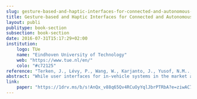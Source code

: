 ```yaml
---
slug: gesture-based-and-haptic-interfaces-for-connected-and-autonomous-driving
title: Gesture-based and Haptic Interfaces for Connected and Autonomous Driving
layout: publi
publitype: book-section
subsection: book-section
date: 2016-07-31T15:17:29+02:00
institution:
    logo: TUe
    name: "Eindhoven University of Technology"
    web: "https://www.tue.nl/en/"
    colo: "#c72125"
reference: "Terken, J., Lévy, P., Wang, W., Karjanto, J., Yusof, N.M.., Ros, F., & Zwaan, S. (2016). Gesture-Based and Haptic Interfaces for Connected and Autonomous Driving. In I.L., Nunes (Eds.) Advances in Human Factors and System Interactions, Proceedings of the AHFE 2016 International Conference on Human Factors and System Interactions, July 27-31, 2016, Walt Disney World®, Florida, USA (pp. 107-115). Switzerland: Springer International Publishing. http://dx.doi.org/10.1007/978-3-319-41956-5_11"
abstract: "While user interfaces for in-vehicle systems in the market are mostly button- and screen-based, advances in electronic technology provide designers with new design opportunities. In this paper, we propose applications of these novel technologies for several aspects of the current and future driving context. We explore opportunities for gesture-based and haptic interfaces in three different areas: establishing shared control between the driver and the autonomous vehicle; providing situation awareness to users of autonomous vehicles while engaged in other activities; connecting drivers to fellow drivers. We argue that these interface technologies hold the promise of creating richer and more natural interaction than the traditional vision- and audio-based interfaces that dominate the current market. We conclude by outlining steps for further research."
link:
    paper: "https://1drv.ms/b/s!AnQx_v88q65Qv4RCuOyYqlJbrPTRbA?e=ziwAC7"
---
```

